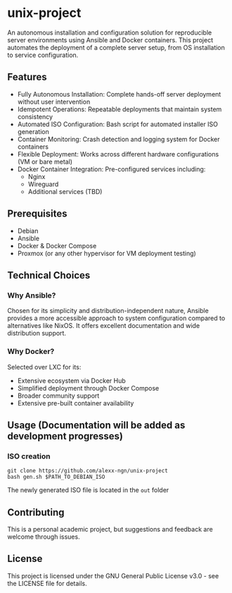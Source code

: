 # unix-project
An autonomous installation and configuration solution for reproducible server environments using Ansible and Docker containers. This project automates the deployment of a complete server setup, from OS installation to service configuration.
## Features
- Fully Autonomous Installation: Complete hands-off server deployment without user intervention
- Idempotent Operations: Repeatable deployments that maintain system consistency
- Automated ISO Configuration: Bash script for automated installer ISO generation
- Container Monitoring: Crash detection and logging system for Docker containers
- Flexible Deployment: Works across different hardware configurations (VM or bare metal)
- Docker Container Integration: Pre-configured services including:
  - Nginx
  - Wireguard
  - Additional services (TBD)

## Prerequisites
- Debian
- Ansible
- Docker & Docker Compose
- Proxmox (or any other hypervisor for VM deployment testing)

## Technical Choices
### Why Ansible?
Chosen for its simplicity and distribution-independent nature, Ansible provides a more accessible approach to system configuration compared to alternatives like NixOS. It offers excellent documentation and wide distribution support.
### Why Docker?
Selected over LXC for its:
- Extensive ecosystem via Docker Hub
- Simplified deployment through Docker Compose
- Broader community support
- Extensive pre-built container availability

## Usage (Documentation will be added as development progresses)
### ISO creation
```
git clone https://github.com/alexx-ngn/unix-project
bash gen.sh $PATH_TO_DEBIAN_ISO
```
The newly generated ISO file is located in the `out` folder

## Contributing
This is a personal academic project, but suggestions and feedback are welcome through issues.

## License
This project is licensed under the GNU General Public License v3.0 - see the LICENSE file for details.
